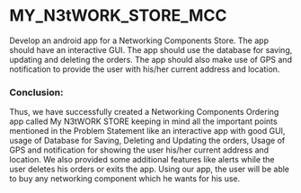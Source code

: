 # MY_N3tWORK_STORE_MCC

Develop an android app for a Networking Components Store. The app should have an interactive GUI. 
The app should use the database for saving, updating and deleting the orders. The app should also
make use of GPS and notification to provide the user with his/her current address and location.


### Conclusion:
Thus, we have successfully created a Networking Components Ordering app called My N3tWORK STORE keeping in 
mind all the important points mentioned in the Problem Statement like an interactive app with good GUI, 
usage of Database for Saving, Deleting and Updating the orders, Usage of GPS and notification for showing 
the user his/her current address and location.
We also provided some additional features like alerts while the user deletes his orders or exits the app.
Using our app, the user will be able to buy any networking component which he wants for his use.



